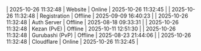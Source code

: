 | 2025-10-26 11:32:48 | Website | Online | 2025-10-26 11:32:45 |
| 2025-10-26 11:32:48 | Registration | Offline | 2025-09-09 16:40:23 |
| 2025-10-26 11:32:48 | Auth Server | Offline | 2025-08-18 09:33:31 |
| 2025-10-26 11:32:48 | Kezan (PvE) | Offline | 2025-10-11 12:51:30 |
| 2025-10-26 11:32:48 | Gurubashi (PvP) | Offline | 2025-08-23 21:44:06 |
| 2025-10-26 11:32:48 | Cloudflare | Online | 2025-10-26 11:32:45 |

